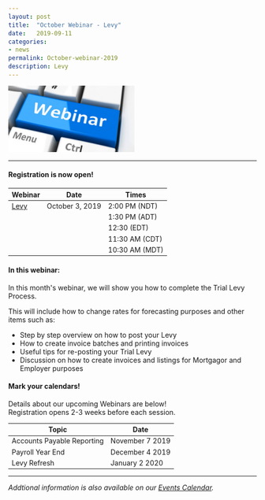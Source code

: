 ```yaml
---
layout: post
title:  "October Webinar - Levy"
date:   2019-09-11
categories:
- news
permalink: October-webinar-2019
description: Levy
---
```


![Webinar](/images/webinar.png "Webinar")

---

#### **Registration is now open!** 

| Webinar | Date | Times |
| ---- | ---- | ---- |
| [Levy](http://go.townsuite.com/201910levy) | October 3, 2019 | 2:00 PM (NDT) |
| | | 1:30 PM (ADT) |
| | | 12:30 (EDT) |
| | | 11:30 AM (CDT) |
| | | 10:30 AM (MDT) |

#### **In this webinar:**  

In this month's webinar, we will show you how to complete the Trial Levy Process.

This will include how to change rates for forecasting purposes and other items such as:

+ Step by step overview on how to post your Levy
+ How to create invoice batches and printing invoices
+ Useful tips for re-posting your Trial Levy
+ Discussion on how to create invoices and listings for Mortgagor and Employer purposes

#### **Mark your calendars!**

Details about our upcoming Webinars are below!  
Registration opens 2-3 weeks before each session.

| Topic | Date |
| ---- | ---- |
| Accounts Payable Reporting | November 7 2019 |
| Payroll Year End | December 4 2019 |
| Levy Refresh | January 2 2020 |

---
*Addtional information is also available on our [Events Calendar](https://townsuite.com/events).*
